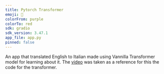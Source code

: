 ```yaml
---
title: Pytorch Transformer
emoji: 🏢
colorFrom: purple
colorTo: red
sdk: gradio
sdk_version: 3.47.1
app_file: app.py
pinned: false
---
```


An app that translated English to Italian made using Vannilla Transformer model for learning about it. The [video](youtube.com/watch?v=ISNdQcPhsts&t=7689s) was taken as a reference for this the code for the transformer.
